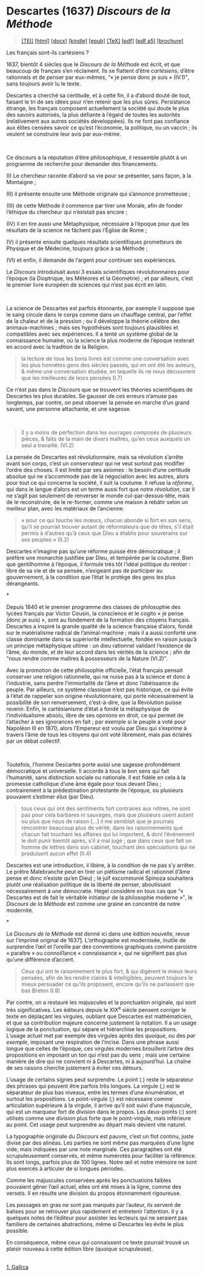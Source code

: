 # Descartes (1637)  <em>Discours de la Méthode</em> 

>  <a target="_blank" title="Source XML/TEI" class="mime48 tei" href="https://hurlus.github.io/tei/descartes1637_methode.xml">[TEI]</a>  <a target="_blank" title="HTML une page" class="mime48 html" href="https://hurlus.github.io/descartes1637_methode/descartes1637_methode.html">[html]</a>  <a target="_blank" title="Bureautique (LibreOffice, MS.Word)" class="mime48 docx" href="https://hurlus.github.io/descartes1637_methode/descartes1637_methode.docx">[docx]</a>  <a target="_blank" title="Amazon.kindle" class="mime48 mobi" href="https://hurlus.github.io/descartes1637_methode/descartes1637_methode.mobi">[kindle]</a>  <a target="_blank" title="EPUB, pour liseuses et téléphones" class="mime48 epub" href="https://hurlus.github.io/descartes1637_methode/descartes1637_methode.epub">[epub]</a>  <a target="_blank" title="LaTeX" class="mime48 tex" href="https://hurlus.github.io/descartes1637_methode/descartes1637_methode.tex">[TeX]</a>  <a target="_blank" title="PDF à imprimer, A4 2 colonnes" class="mime48 pdf" href="https://hurlus.github.io/descartes1637_methode/descartes1637_methode.pdf">[pdf]</a>  <a target="_blank" title="PDF à lire, A5 une colonne" class="mime48 a5" href="https://hurlus.github.io/descartes1637_methode/descartes1637_methode_a5.pdf">[pdf a5]</a>  <a target="_blank" title="Brochure à agrafer, pdf imposé pour imprimante recto/verso" class="mime48 brochure" href="https://hurlus.github.io/descartes1637_methode/descartes1637_methode_brochure.pdf">[brochure]</a> 



<article xmlns="http://www.w3.org/1999/xhtml">
  <p class="label">Les français sont-ils cartésiens ?</p>
  <p class="p">1637, bientôt 4 siècles que le <cite class="title">Discours de la Méthode</cite> est écrit, et que beaucoup de français s’en réclament. Ils se flattent d’être <em>cartésiens</em>, d’être rationnels et de penser par eux-mêmes, <q class="quote">« je pense donc je suis » (IV.1)</q>, sans toujours avoir lu le texte.</p>
  <p class="p">Descartes a cherché sa certitude, et à cette fin, il a d’abord douté de tout, faisant le tri de ses idées pour n’en retenir que les plus sûres. Persistance étrange, les français composent actuellement la société qui doute le plus des savoirs autorisés, la plus défiante à l’égard de toutes les autorités (relativement aux autres sociétés développées). Ils ne font pas confiance aux élites censées savoir ce qu’est l’économie, la politique, ou un vaccin ; ils veulent se construire leur avis par eux-même.</p>
  <br class="space "/>
  <p class="p noindent">Ce discours a la réputation d’être philosophique, il ressemble plutôt à un programme de recherche pour demander des financements.</p>
  <p class="p">(I) Le chercheur raconte d’abord sa vie pour se présenter, sans façon, à la Montaigne ;</p>
  <p class="p">(II) il présente ensuite une Méthode originale qui s’annonce prometteuse ;</p>
  <p class="p">(III) de cette Méthode il commence par tirer une Morale, afin de fonder l’éthique du chercheur qui n’existait pas encore ;</p>
  <p class="p">(IV) il en tire aussi une Métaphysique, nécessaire à l’époque pour que les résultats de la science ne fâchent pas l’Église de Rome ;</p>
  <p class="p">(V) il présente ensuite quelques résultats scientifiques prometteurs de Physique et de Médecine, toujours grâce à sa Méthode ;</p>
  <p class="p">(VI) et enfin, il demande de l’argent pour continuer ses expériences.</p>
  <p class="p">Le <cite class="title">Discours</cite> introduisait aussi 3 essais scientifiques révolutionnaires pour l’époque (la Dioptrique, les Météores et la Géométrie) ; et par ailleurs, c’est le premier livre européen de sciences qui n’est pas écrit en latin.</p>
  <br class="space "/>
  <p class="p noindent">La science de Descartes est parfois étonnante, par exemple il suppose que le sang circule dans le corps comme dans un chauffage central, par l’effet de la chaleur et de la pression ; ou il développe la théorie célèbre des animaux-machines ; mais ses hypothèses sont toujours plausibles et compatibles avec ses expériences. Il a tenté un système global de la connaissance humaine, où la science la plus moderne de l’époque resterait en accord avec la tradition de la Religion.</p>
  <blockquote class="quote">la lecture de tous les bons livres est comme une conversation avec les plus honnêtes gens des siècles passés, qui en ont été les auteurs, &amp; même une conversation étudiée, en laquelle ils ne nous découvrent que les meilleures de leurs pensées (I.7)</blockquote>
  <p class="p noindent">Ce n’est pas dans le <cite class="title">Discours</cite> que se trouvent les théories scientifiques de Descartes les plus durables. Se gausser de ces erreurs n’amuse pas longtemps, par contre, on peut observer la pensée en marche d’un grand savant, une personne attachante, et une sagesse.</p>
  <br class="space "/>
  <blockquote class="quote">Il y a moins de perfection dans les ouvrages composés de plusieurs pièces, &amp; faits de la main de divers maîtres, qu’en ceux auxquels un seul a travaillé. (VI.2)</blockquote>
  <p class="p noindent">La pensée de Descartes est révolutionnaire, mais sa révolution s’arrête avant son corps, c’est un conservateur qui ne veut surtout pas modifier l’ordre des choses. Il est limité par ses axiomes : le besoin d’une certitude absolue qui ne s’accommode pas de la négociation avec les autres, alors pour tout ce qui concerne la société, il suit la coutume. Il refuse la <em>réforme</em>, qui dans le langue d’alors est un terme aussi fort que notre <em>révolution</em>, car il ne s’agit pas seulement de renverser le monde cul-par-dessus-tête, mais de le reconstruire, de le re-former, comme une maison à rebâtir selon un meilleur plan, avec les matériaux de l’ancienne.</p>
  <blockquote class="quote">« pour ce qui touche les mœurs, chacun abonde si fort en son sens, qu’il se pourrait trouver autant de réformateurs que de têtes, s’il était permis à d’autres qu’à ceux que Dieu a établis pour souverains sur ses peuples » (II.2)</blockquote>
  <p class="p noindent">Descartes n’imagine pas qu’une réforme puisse être démocratique ; il préfère une monarchie justifiée par Dieu, et tempérée par la coutume. Bien que gentilhomme à l’époque, il formule très tôt l’idéal politique du rentier : libre de sa vie et de sa pensée, n’exigeant pas de participer au gouvernement, à la condition que l’état le protège des gens les plus dérangeants.</p>
  <div class="ab dinkus star">*</div>
  <p class="p noindent">Depuis 1840 et le premier programme des classes de philosophie des lycées français par Victor Cousin, la conscience et le <span class="foreign foreignnokey" data-key="foreignnokey" id="foreign1">cogito</span> « je pense (donc je suis) », sont au fondement de la formation des citoyens français. Descartes a inspiré la grande qualité de la science française d’alors, fondé sur le matérialisme radical de l’animal-machine ; mais il a aussi conforté une classe dominante dans sa supériorité intellectuelle, fondée en raison jusqu’à un principe métaphysique ultime : un dieu rationnel validant l’existence de l’âme, du monde, et de leur accord dans les vérités de la science ; afin de <q class="quote">nous rendre comme maîtres &amp; possesseurs de la Nature (VI.2)</q>.</p>
  <p class="p">Avec la promotion de cette philosophie officielle, l’état français pensait conserver une religion rationnelle, qui ne nuise pas à la science et donc à l’industrie, sans perdre l’immortalité de l’âme et donc l’obéissance du peuple. Par ailleurs, ce système classique n’est pas historique, ce qui évite à l’état de rappeler son origine révolutionnaire, qui porte nécessairement la possibilité de son renversement, c’est-à-dire, que la Révolution puisse revenir. Enfin, le cartésianisme d’état a fondé la métaphysique de l’individualisme absolu, libre de ses opinions en droit, ce qui permet de l’attacher à ses ignorances en fait ; par exemple si le peuple a voté pour Napoléon III en 1870, alors l’Empereur est voulu par Dieu qui s’exprime à travers l’âme de tous les citoyens qui ont voté librement, mais pas éclairés par un débat collectif. </p>
  <br class="space "/>
  <p class="p noindent">Toutefois, l’homme Descartes porte aussi une sagesse profondément démocratique et universelle. Il accorde à tous le bon sens qui fait l’humanité, sans distinction sociale ou nationale. Il est fidèle en cela à la promesse catholique d’une âme égale pour tous devant Dieu ; contrairement à la prédestination protestante de l’époque, où plusieurs pouvaient s’estimer <em>élus</em> (par Dieu).</p>
  <blockquote class="quote">tous ceux qui ont des sentiments fort contraires aux nôtres, ne sont pas pour cela barbares ni sauvages, mais que plusieurs usent autant ou plus que nous de raison […] il me semblait que je pourrais rencontrer beaucoup plus de vérité, dans les raisonnements que chacun fait touchant les affaires qui lui importent, &amp; dont l’événement le doit punir bientôt après, s’il a mal jugé ; que dans ceux que fait un homme de lettres dans son cabinet, touchant des spéculations qui ne produisent aucun effet (II.4)</blockquote>
  <p class="p noindent">Descartes est une introduction, il libère, à la condition de ne pas s’y arrêter. Le prêtre Malebranche peut en tirer un piétisme radical et rationnel (l’âme pense et donc n’existe qu’en Dieu) ; le juif excommunié Spinoza souhaitera plutôt une réalisation politique de la liberté de penser, aboutissant nécessairement à une démocratie. Hegel considère en tous cas que <q class="quote">« Descartes est de fait le véritable initiateur de la philosophie moderne »</q>, le <cite class="title">Discours de la Méthode</cite> est comme une graine en concentré de notre modernité.</p>
  <div class="ab dinkus star">*</div>
  <p class="p noindent">Le <cite class="title">Discours de la Méthode</cite> est donné ici dans une édition nouvelle, revue sur l’imprimé original de 1637<a class="noteref" href="#note1" id="note1_">1</a>. L’orthographe est modernisée, inutile de surprendre l’œil et l’oreille par des conventions graphiques comme <span class="foreign foreignnokey" data-key="foreignnokey" id="foreign2">paroistre</span> « paraître » ou <span class="foreign foreignnokey" data-key="foreignnokey" id="foreign3">connoiſſance</span> « connaissance », qui ne signifient pas plus qu’une différence d’accent.</p>
  <blockquote class="quote">Ceux qui ont le raisonnement le plus fort, &amp; qui digèrent le mieux leurs pensées, afin de les rendre claires &amp; intelligibles, peuvent toujours le mieux persuader ce qu’ils proposent, encore qu’ils ne parlassent que bas Breton (I.9)</blockquote>
  <p class="p noindent">Par contre, on a restauré les majuscules et la ponctuation originale, qui sont très significatives. Les éditeurs depuis le <span class="num">XIX<sup class="sup">e</sup></span> siècle pensent corriger le texte en déplaçant les virgules, oubliant que Descartes est mathématicien, et que sa contribution majeure concerne justement la notation. Il a un usage logique de la ponctuation, qui sépare et hiérarchise les propositions. L’usage actuel met par exemple des virgules après des <em>quoique</em>, ou des <em>par exemple</em>, imposant une respiration de l’incise. Dans une phrase aussi longue que celles de l’époque, ces virgules modernes brouillent l’arbre des propositions en imposant un ton qui n’est pas du sens ; mais une certaine manière de dire qui ne convient ni à Descartes, ni à aujourd’hui. La chaîne de ses raisons cherche justement à éviter ces détours.</p>
  <p class="p">L’usage de certains signes peut surprendre. Le point (.) reste le séparateur des phrases qui peuvent être parfois très longues. La virgule (,) est le séparateur de plus bas niveaux, entre les termes d’une énumération, et surtout les propositions. Le point-virgule (;) est nécessaire comme articulation supérieure à la virgule, il arrive qu’il soit suivi d’une majuscule, qui est un marqueur fort de division dans le propos. Les deux-points (:) sont utilisés comme une division plus forte que le point-virgule, mais inférieure au point. Cet usage peut surprendre au départ mais devient vite naturel.</p>
  <p class="p">La typographie originale du <cite class="title">Discours</cite> est pauvre, c’est un flot continu, juste divisé par des alinéas. Les parties ne sont même pas marquées d’une ligne vide, mais indiquées par une note marginale. Ces paragraphes ont été scrupuleusement conservés, et même numérotés pour faciliter la référence. Ils sont longs, parfois plus de 100 lignes. Notre œil et notre mémoire ne sont plus exercés à articuler de si longues périodes.</p>
  <p class="p">Comme les majuscules conservées après les ponctuations faibles pouvaient gêner l’œil actuel, elles ont été mises à la ligne, comme des versets. Il en résulte une division du propos étonnamment rigoureuse.</p>
  <p class="p">Les passages en gras ne sont pas marqués par l’auteur, ils servent de balises pour se retrouver plus rapidement et entretenir l’attention. Il y a quelques notes de l’éditeur pour assister les lecteurs qui ne seraient pas familiers de certaines abstractions, même si Descartes les évite le plus possible.</p>
  <p class="p">En conséquence, même ceux qui connaissent ce texte pourrait trouvé un plaisir nouveau à cette édition libre (quoique scrupuleuse).</p>
  <br class="space "/>
  <section class="footnotes">
    <aside id="note1" role="note" class="note note">
      <a class="noteback" href="#note1_">1. </a>
      <a href="https://gallica.bnf.fr/ark:/12148/btv1b86069594">Gallica</a>
    </aside>
  </section>
</article>
